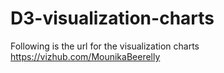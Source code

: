# D3-visualization-charts

Following is the url for the visualization charts
https://vizhub.com/MounikaBeerelly
